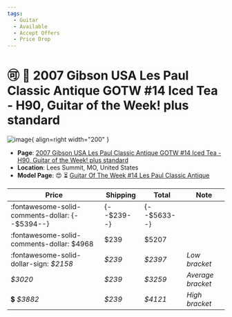 ```yaml
---
tags:
  - Guitar
  - Available
  - Accept Offers
  - Price Drop
---
```


# :accept: :arrow_down_small: 2007 Gibson USA Les Paul Classic Antique GOTW #14 Iced Tea - H90, Guitar of the Week! plus standard

![image](https://rvb-img.reverb.com/image/upload/s--Q1b_z6WJ--/t_card-square/v1695941241/rye9dpekgjpvl6dmjszr.jpg){ align=right width="200" }

* **Page**: [2007 Gibson USA Les Paul Classic Antique GOTW #14 Iced Tea - H90, Guitar of the Week! plus standard](https://reverb.com/ca/item/73988189-2007-gibson-usa-les-paul-classic-antique-gotw-14-iced-tea-h90-guitar-of-the-week-plus-standard)
* **Location**: Lees Summit, MO, United States
* **Model Page**: :heart_eyes: :hourglass_flowing_sand: [Guitar Of The Week #14 Les Paul Classic Antique](../../Models/guitar-of-the-week-14-les-paul-classic-antique.md)


| Price | Shipping  | Total | Note    |
|-------|-----------|-------|---------|
| :fontawesome-solid-comments-dollar: {--$5394--} | {--$239--} | {--$5633--} | |
| :fontawesome-solid-comments-dollar: $4968 | $239 | $5207 | |
| :fontawesome-solid-dollar-sign: _$2158_ | _$239_ | _$2397_ | _Low bracket_ |
| _$3020_ | _$239_ | _$3259_ | _Average bracket_ |
| :heavy_dollar_sign: _$3882_ | _$239_ | _$4121_ | _High bracket_ |
